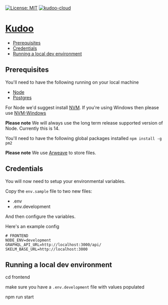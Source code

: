 [![License: MIT](https://img.shields.io/badge/License-MIT-yellow.svg)](https://opensource.org/licenses/MIT)
[![kudoo-cloud](https://circleci.com/gh/kudoo-cloud>/kudoo.svg?style=svg)]()

# [Kudoo](https://kudoo.io)
 
  - [Prerequisites](#prerequisites)
  - [Credentials](#credentials)
  - [Running a local dev environment](#running-a-local-dev-environment)

## Prerequisites
You'll need to have the following running on your local machine
* [Node](https://nodejs.org/en/)
* [Postgres](https://www.postgresql.org/) 

For Node we'd suggest install [NVM](https://github.com/nvm-sh/nvm). If you're using Windows then please use [NVM-Windows](https://github.com/coreybutler/nvm-windows)

**Please note** We will always use the long term release supported version of Node. Currently this is 14.

You'll need to have the following global packages installed
`npm install -g pm2`

**Please note** We use [Arweave](https://www.arweave.org/) to store files.
 
## Credentials
You will now need to setup your environmental variables.


Copy the `env.sample` file to two new files:
* .env
* .env.development

And then configure the variables.

Here's an example config
```.env
# FRONTEND
NODE_ENV=development
GRAPHQL_API_URL=http://localhost:3000/api/
SKELM_BASE_URL=http://localhost:3000
```

## Running a local dev environment

cd frontend

make sure you have a `.env.development` file with values populated 

npm run start
